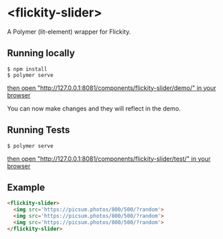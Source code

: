 <!-- [![Published on webcomponents.org](https://img.shields.io/badge/webcomponents.org-published-blue.svg)](https://www.webcomponents.org/element/owner/my-element) -->

# \<flickity-slider\>

A Polymer (lit-element) wrapper for Flickity.

## Running locally

```
$ npm install
$ polymer serve
```

[then open "http://127.0.0.1:8081/components/flickity-slider/demo/" in your browser](http://127.0.0.1:8081/components/flickity-slider/demo/)

You can now make changes and they will reflect in the demo.

## Running Tests

```
$ polymer serve
```

[then open "http://127.0.0.1:8081/components/flickity-slider/test/" in your browser](http://127.0.0.1:8081/components/flickity-slider/test/)

## Example

<!--
```
<custom-element-demo>
  <template>
    <link rel='stylesheet' href='./node_modules/flickity/dist/flickity.min.css'>
    <script type='module' src='./flickity-slider.js'></script>
    <next-code-block></next-code-block>
  </template>
</custom-element-demo>
```
-->

```html
<flickity-slider>
  <img src='https://picsum.photos/800/500/?random'>
  <img src='https://picsum.photos/800/500/?random'>
  <img src='https://picsum.photos/800/500/?random'>
</flickity-slider>
```
